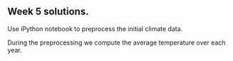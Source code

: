 ## Week 5 solutions.

Use iPython notebook to preprocess the initial climate data.

During the preprocessing we compute the average temperature over each year.

